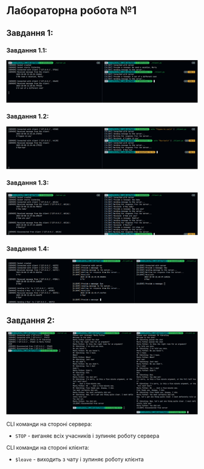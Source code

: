 # Лабораторна робота №1

## Завдання 1:

### Завдання 1.1:
![](./task1/screenshots/Task%201.1%20-%20Results.png)

### Завдання 1.2:
![](./task1/screenshots/Task%201.2%20-%20Results.png)

### Завдання 1.3:
![](./task1/screenshots/Task%201.3%20-%20Results.png)

### Завдання 1.4:
![](./task1/screenshots/Task%201.4%20-%20Results.png)

## Завдання 2:
![](./task2/screenshots/Task%202%20-%20Results.png)

CLI команди на стороні сервера:
- `STOP` - виганяє всіх учасників і зупиняє роботу сервера

CLI команди на стороні клієнта:
- `$leave` - виходить з чату і зупиняє роботу клієнта